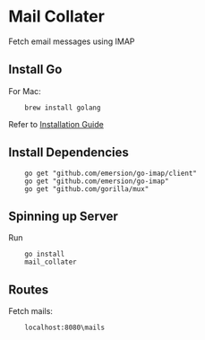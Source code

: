 # Mail Collater
Fetch email messages using IMAP

## Install Go
For Mac:

		brew install golang

Refer to [Installation Guide](http://sourabhbajaj.com/mac-setup/Go/README.html)

## Install Dependencies

		go get "github.com/emersion/go-imap/client"
		go get "github.com/emersion/go-imap"
		go get "github.com/gorilla/mux"


## Spinning up Server
Run

		go install
		mail_collater


## Routes
Fetch mails:

		localhost:8080\mails

